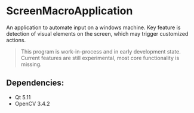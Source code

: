 # ScreenMacroApplication
An application to automate input on a windows machine. Key feature is detection of visual elements on the screen, which may trigger customized actions. 

 > This program is work-in-process and in early development state.
 > Current features are still experimental, most core functionality is missing.

Dependencies:
-------------
- Qt 5.11
- OpenCV 3.4.2
